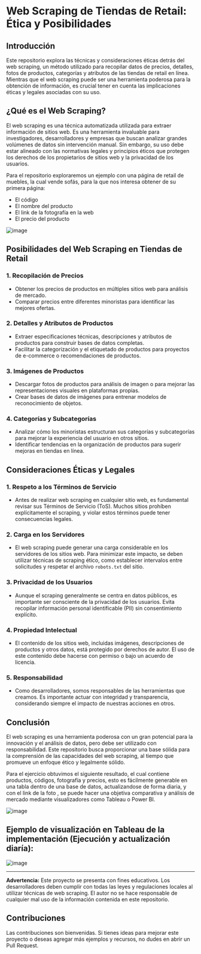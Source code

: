 # Web Scraping de Tiendas de Retail: Ética y Posibilidades

## Introducción

Este repositorio explora las técnicas y consideraciones éticas detrás del web scraping, un método utilizado para recopilar datos de precios, detalles, fotos de productos, categorías y atributos de las tiendas de retail en línea. Mientras que el web scraping puede ser una herramienta poderosa para la obtención de información, es crucial tener en cuenta las implicaciones éticas y legales asociadas con su uso.

## ¿Qué es el Web Scraping?

El web scraping es una técnica automatizada utilizada para extraer información de sitios web. Es una herramienta invaluable para investigadores, desarrolladores y empresas que buscan analizar grandes volúmenes de datos sin intervención manual. Sin embargo, su uso debe estar alineado con las normativas legales y principios éticos que protegen los derechos de los propietarios de sitios web y la privacidad de los usuarios.

Para el repositorio exploraremos un ejemplo con una página de retail de muebles, la cual vende sofás, para la que nos interesa obtener de su primera página: 
* El código
* El nombre del producto
* El link de la fotografía en la web
* El precio del producto

![image](https://github.com/user-attachments/assets/3fbc99fd-7b54-42ae-b8d8-fb7cf72f7497)

## Posibilidades del Web Scraping en Tiendas de Retail

### 1. **Recopilación de Precios**
   - Obtener los precios de productos en múltiples sitios web para análisis de mercado.
   - Comparar precios entre diferentes minoristas para identificar las mejores ofertas.

### 2. **Detalles y Atributos de Productos**
   - Extraer especificaciones técnicas, descripciones y atributos de productos para construir bases de datos completas.
   - Facilitar la categorización y el etiquetado de productos para proyectos de e-commerce o recomendaciones de productos.

### 3. **Imágenes de Productos**
   - Descargar fotos de productos para análisis de imagen o para mejorar las representaciones visuales en plataformas propias.
   - Crear bases de datos de imágenes para entrenar modelos de reconocimiento de objetos.

### 4. **Categorías y Subcategorías**
   - Analizar cómo los minoristas estructuran sus categorías y subcategorías para mejorar la experiencia del usuario en otros sitios.
   - Identificar tendencias en la organización de productos para sugerir mejoras en tiendas en línea.

## Consideraciones Éticas y Legales

### 1. **Respeto a los Términos de Servicio**
   - Antes de realizar web scraping en cualquier sitio web, es fundamental revisar sus Términos de Servicio (ToS). Muchos sitios prohíben explícitamente el scraping, y violar estos términos puede tener consecuencias legales.

### 2. **Carga en los Servidores**
   - El web scraping puede generar una carga considerable en los servidores de los sitios web. Para minimizar este impacto, se deben utilizar técnicas de scraping ético, como establecer intervalos entre solicitudes y respetar el archivo `robots.txt` del sitio.

### 3. **Privacidad de los Usuarios**
   - Aunque el scraping generalmente se centra en datos públicos, es importante ser consciente de la privacidad de los usuarios. Evita recopilar información personal identificable (PII) sin consentimiento explícito.

### 4. **Propiedad Intelectual**
   - El contenido de los sitios web, incluidas imágenes, descripciones de productos y otros datos, está protegido por derechos de autor. El uso de este contenido debe hacerse con permiso o bajo un acuerdo de licencia.

### 5. **Responsabilidad**
   - Como desarrolladores, somos responsables de las herramientas que creamos. Es importante actuar con integridad y transparencia, considerando siempre el impacto de nuestras acciones en otros.

## Conclusión

El web scraping es una herramienta poderosa con un gran potencial para la innovación y el análisis de datos, pero debe ser utilizado con responsabilidad. Este repositorio busca proporcionar una base sólida para la comprensión de las capacidades del web scraping, al tiempo que promueve un enfoque ético y legalmente sólido.

Para el ejercicio obtuvimos el siguiente resultado, el cual contiene productos, códigos, fotografía y precios, esto es fácilmente generable en una tabla dentro de una base de datos, actualizandose de forma diaria, y con el link de la foto , se puede hacer una objetiva comparativa y análisis de mercado mediante visualizadores como Tableau o Power BI. 

![image](https://github.com/user-attachments/assets/3f144ed8-2d1d-43b4-ad88-1b0c958e32a9)

## Ejemplo de visualización en Tableau de la implementación (Ejecución y actualización diaría):

![image](https://github.com/user-attachments/assets/b2da26fc-6ad6-4bf3-8bd7-3200246554df)

---

**Advertencia:** Este proyecto se presenta con fines educativos. Los desarrolladores deben cumplir con todas las leyes y regulaciones locales al utilizar técnicas de web scraping. El autor no se hace responsable de cualquier mal uso de la información contenida en este repositorio.

## Contribuciones

Las contribuciones son bienvenidas. Si tienes ideas para mejorar este proyecto o deseas agregar más ejemplos y recursos, no dudes en abrir un Pull Request.
